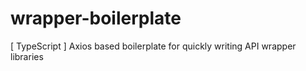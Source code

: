 # wrapper-boilerplate
[ TypeScript ] Axios based boilerplate for quickly writing API wrapper libraries 
